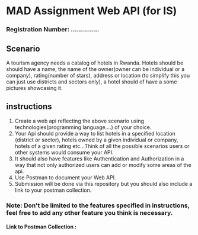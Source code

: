 # MAD Assignment Web API (for IS)

### Registration Number: ..............

## Scenario

A tourism agency needs a catalog of hotels in Rwanda.
Hotels should be should have a name, the name of the owner(owner can be individual or a company), rating(number of stars), address or location (to simplify this you can just use districts and sectors only), a hotel should of have a some pictures showcasing it.

## instructions
1. Create a web api reflecting the above scenario using technologies(programming language....) of your choice.
2. Your Api should provide a way to list hotels in a specified location (district or sector), hotels owned by a given individual or company, hotels of a given rating etc...Think of all the possible scenarios users or other systems would consume your API.
3. It should also have features like Authentication and Authorization in  a way that not only authorized users can add or modify some areas of the api.
4. Use Postman to document your Web API.
5. Submission will be done via this repository but you should also include a link to your postman collection.

### Note: Don't be limited to the features specified in instructions, feel free to add any other feature you think is necessary.


#### Link to Postman Collection : 
